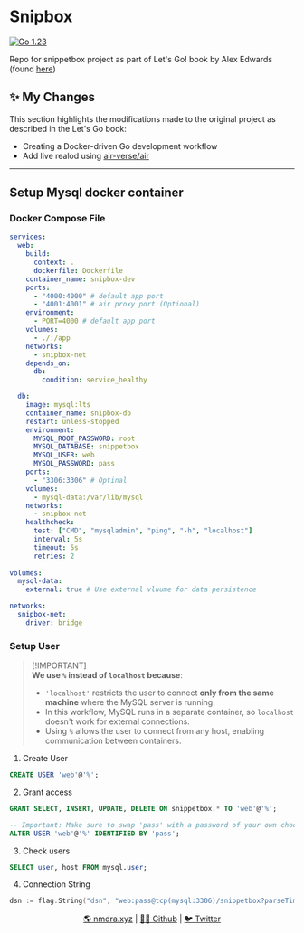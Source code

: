 # Snipbox

<a href="https://golang.org/doc/go1.23"><img alt="Go 1.23" src="https://img.shields.io/badge/golang-1.23-blue?logo=go&color=5EC9E3"></a>

Repo for snippetbox project as part of Let's Go! book by Alex Edwards 
(found [here](https://lets-go.alexedwards.net))

## ✨ My Changes
This section highlights the modifications made to the original project as described in the Let's Go book:

- Creating a Docker-driven Go development workflow
- Add live realod using [air-verse/air](https://github.com/air-verse/air)

---
## Setup Mysql docker container 

### Docker Compose File

```yml
services:
  web:
    build:
      context: .
      dockerfile: Dockerfile
    container_name: snipbox-dev
    ports:
      - "4000:4000" # default app port
      - "4001:4001" # air proxy port (Optional)
    environment:
      - PORT=4000 # default app port 
    volumes:
      - ./:/app
    networks:
      - snipbox-net
    depends_on:
      db:
        condition: service_healthy

  db:
    image: mysql:lts 
    container_name: snipbox-db
    restart: unless-stopped
    environment:
      MYSQL_ROOT_PASSWORD: root
      MYSQL_DATABASE: snippetbox
      MYSQL_USER: web
      MYSQL_PASSWORD: pass
    ports:
      - "3306:3306" # Optinal
    volumes:
      - mysql-data:/var/lib/mysql
    networks:
      - snipbox-net
    healthcheck:
      test: ["CMD", "mysqladmin", "ping", "-h", "localhost"]
      interval: 5s
      timeout: 5s
      retries: 2
  
volumes:
  mysql-data:
    external: true # Use external vluume for data persistence

networks:
  snipbox-net:
    driver: bridge
```

### Setup User

>  [!IMPORTANT]  
>  **We use `%` instead of `localhost` because**:
> - `'localhost'` restricts the user to connect **only from the same machine** where the MySQL server is running.
> - In this workflow, MySQL runs in a separate container, so `localhost` doesn't work for external connections.
> - Using `%` allows the user to connect from any host, enabling communication between containers.


1. Create User
```sql
CREATE USER 'web'@'%';
```

2. Grant access
```sql
GRANT SELECT, INSERT, UPDATE, DELETE ON snippetbox.* TO 'web'@'%';
```

```sql
-- Important: Make sure to swap 'pass' with a password of your own choosing.
ALTER USER 'web'@'%' IDENTIFIED BY 'pass';
```

3. Check users
```sql
SELECT user, host FROM mysql.user;
```

4. Connection String
```go
dsn := flag.String("dsn", "web:pass@tcp(mysql:3306)/snippetbox?parseTime=true", "MySQL data source name")
```


<div align="center">
  <a href="blog.nimendra.xyz"> 🌎 nmdra.xyz</a> |
  <a href="https://github.com/nmdra"> 👨‍💻 Github</a> |
  <a href="https://twitter.com/nimendra_"> 🐦 Twitter</a>
</div>
